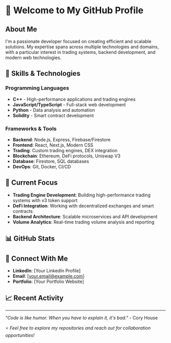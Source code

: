# 👋 Welcome to My GitHub Profile

## About Me

I'm a passionate developer focused on creating efficient and scalable solutions. My expertise spans across multiple technologies and domains, with a particular interest in trading systems, backend development, and modern web technologies.

## 🚀 Skills & Technologies

### Programming Languages
- **C++** - High-performance applications and trading engines
- **JavaScript/TypeScript** - Full-stack web development
- **Python** - Data analysis and automation
- **Solidity** - Smart contract development

### Frameworks & Tools
- **Backend**: Node.js, Express, Firebase/Firestore
- **Frontend**: React, Next.js, Modern CSS
- **Trading**: Custom trading engines, DEX integration
- **Blockchain**: Ethereum, DeFi protocols, Uniswap V3
- **Database**: Firestore, SQL databases
- **DevOps**: Git, Docker, CI/CD

## 🎯 Current Focus

- **Trading Engine Development**: Building high-performance trading systems with v3 token support
- **DeFi Integration**: Working with decentralized exchanges and smart contracts
- **Backend Architecture**: Scalable microservices and API development
- **Volume Analytics**: Real-time trading volume analysis and reporting

## 📊 GitHub Stats


## 🔗 Connect With Me

- **LinkedIn**: [Your LinkedIn Profile]
- **Email**: [your.email@example.com]
- **Portfolio**: [Your Portfolio Website]

## 📈 Recent Activity

<!--START_SECTION:activity-->
<!--END_SECTION:activity-->

---

*"Code is like humor. When you have to explain it, it's bad."* - Cory House

⭐ *Feel free to explore my repositories and reach out for collaboration opportunities!*
